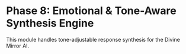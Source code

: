 # Phase 8: Emotional & Tone-Aware Synthesis Engine
This module handles tone-adjustable response synthesis for the Divine Mirror AI.